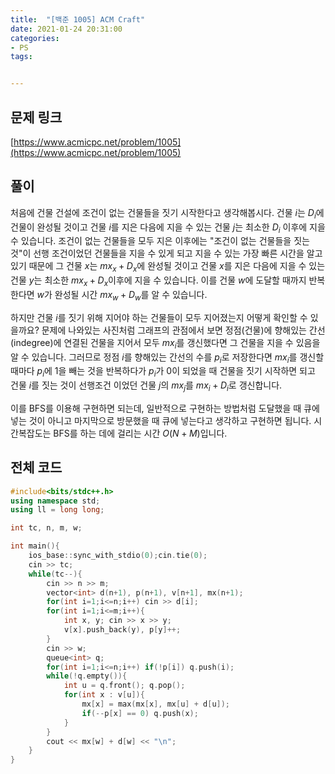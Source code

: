 ```yaml
---
title:  "[백준 1005] ACM Craft"
date: 2021-01-24 20:31:00
categories: 
- PS
tags:


---
```


## 문제 링크

[https://www.acmicpc.net/problem/1005](https://www.acmicpc.net/problem/1005)

## 풀이

처음에 건물 건설에 조건이 없는 건물들을 짓기 시작한다고 생각해봅시다. 건물 $i$는 $D_i$에 건물이 완성될 것이고 건물 $i$를 지은 다음에 지을 수 있는 건물 $j$는 최소한 $D_i$ 이후에 지을 수 있습니다. 조건이 없는 건물들을 모두 지은 이후에는 "조건이 없는 건물들을 짓는 것"이 선행 조건이었던 건물들을 지을 수 있게 되고 지을 수 있는 가장 빠른 시간을 알고 있기 때문에 그 건물 $x$는 $mx_x + D_x$에 완성될 것이고 건물 $x$를 지은 다음에 지을 수 있는 건물 $y$는 최소한 $mx_x + D_x$이후에 지을 수 있습니다. 이를 건물 $w$에 도달할 때까지 반복한다면 $w$가 완성될 시간 $mx_w + D_w$를 알 수 있습니다.

하지만 건물 $i$를 짓기 위해 지어야 하는 건물들이 모두 지어졌는지 어떻게 확인할 수 있을까요? 문제에 나와있는 사진처럼 그래프의 관점에서 보면 정점(건물)에 향해있는 간선(indegree)에 연결된 건물을 지어서 모두 $mx_i$를 갱신했다면 그 건물을 지을 수 있음을 알 수 있습니다. 그러므로 정점 $i$를 향해있는 간선의 수를 $p_i$로 저장한다면 $mx_i$를 갱신할 때마다 $p_i$에 1을 빼는 것을 반복하다가 $p_i$가 0이 되었을 때 건물을 짓기 시작하면 되고 건물 $i$를 짓는 것이 선행조건 이었던 건물 $j$의 $mx_j$를 $mx_i + D_i$로 갱신합니다.

이를 BFS를 이용해 구현하면 되는데, 일반적으로 구현하는 방법처럼 도달했을 때 큐에 넣는 것이 아니고 마지막으로 방문했을 때 큐에 넣는다고 생각하고 구현하면 됩니다. 시간복잡도는 BFS를 하는 데에 걸리는 시간 $O(N+M)$입니다.

## 전체 코드

```cpp
#include<bits/stdc++.h>
using namespace std;
using ll = long long;

int tc, n, m, w;

int main(){
    ios_base::sync_with_stdio(0);cin.tie(0);
    cin >> tc;
    while(tc--){
        cin >> n >> m;
        vector<int> d(n+1), p(n+1), v[n+1], mx(n+1);
        for(int i=1;i<=n;i++) cin >> d[i];
        for(int i=1;i<=m;i++){
            int x, y; cin >> x >> y;
            v[x].push_back(y), p[y]++;
        }
        cin >> w;
        queue<int> q;
        for(int i=1;i<=n;i++) if(!p[i]) q.push(i);
        while(!q.empty()){
            int u = q.front(); q.pop();
            for(int x : v[u]){
                mx[x] = max(mx[x], mx[u] + d[u]);
                if(--p[x] == 0) q.push(x);
            }
        }
        cout << mx[w] + d[w] << "\n";
    }
}
```

